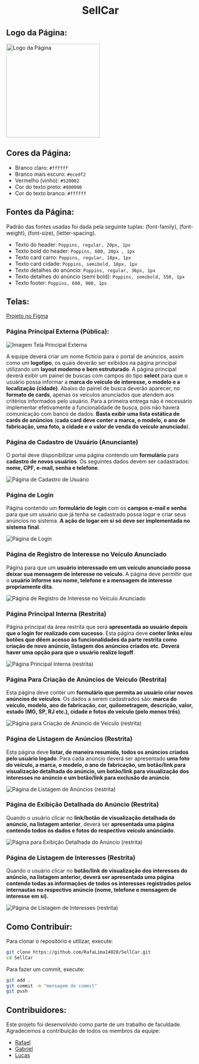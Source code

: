 <h1 align="center">SellCar</h1>

<h2>Logo da Página:</h2>

<img src="images/sellcar 500x500.png" alt="Logo da Página" height="250" width="250">

<h2>Cores da Página:</h2>

- Branco claro: `#ffffff`
- Branco mais escuro: `#ecedf2`
- Vermelho (vinho): `#520002`
- Cor do texto preto: `#000000`
- Cor do texto branco: `#ffffff`

<h2>Fontes da Página:</h2>

Padrão das fontes usadas foi dada pela seguinte tuplas: (font-family), (font-weight), (font-size), (letter-spacing).

- Texto do header: `Poppins, regular, 20px, 1px`
- Texto bold do header: `Poppins, 600, 20px , 1px`
- Texto card carro: `Poppins, regular, 18px, 1px`
- Texto card cidade: `Poppins, semibold, 18px, 1px`
- Texto detalhes do anúncio: `Poppins, regular, 36px, 1px`
- Texto detalhes do anúncio (semi bold): `Poppins, semibold, 550, 1px`
- Texto footer: `Poppins, 600, 900, 1px`

<h2>Telas:</h2>

[Projeto no Figma](https://www.figma.com/design/ieuP0RSjxkkAqmn9j0dz4Y/SellCar?node-id=0-1&t=xoTmU9SrXtjWqAoy-1)

<h3>Página Principal Externa (Pública):</h3>

<img src="images/Tela Principal Externa.png" alt="Imagem Tela Principal Externa">

A equipe deverá criar um nome fictício para o portal de anúncios, assim como um **logotipo**, os quais deverão ser exibidos na página principal utilizando um **layout moderno e bem estruturado**. A página principal deverá exibir um painel de buscas com campos do tipo **select** para que o usuário possa informar a **marca do veículo de interesse, o modelo e a localização (cidade)**. Abaixo do painel de busca deverão aparecer, no **formato de cards**, apenas os veículos anunciados que atendem aos critérios informados pelo usuário. Para a primeira entrega não é necessário implementar efetivamente a funcionalidade de busca, pois não haverá comunicação com banco de dados. **Basta exibir uma lista estática de cards de anúncios** (**cada card deve conter a marca, o modelo, o ano de fabricação, uma foto, a cidade e o valor de venda do veículo anunciado**).

<h3>Página de Cadastro de Usuário (Anunciante)</h3>

O portal deve disponibilizar uma página contendo um **formulário** para **cadastro de novos usuários**. Os
seguintes dados devem ser cadastrados: **nome, CPF, e-mail, senha e telefone**.

<img src="images/Página de Cadastro de Usuário.png" alt="Página de Cadastro de Usuário">

<h3>Página de Login</h3>

Página contendo um **formulário de login** com os **campos e-mail e senha** para que um usuário que já
tenha se cadastrado possa logar e criar seus anúncios no sistema. **A ação de logar em si só deve ser implementada no sistema final**.

<img src="images/Página de Login.png" alt="Página de Login">

<h3>Página de Registro de Interesse no Veículo Anunciado</h3>

Página para que um **usuário interessado em um veículo anunciado possa deixar sua mensagem de interesse no veículo**. A página deve permitir que o **usuário informe seu nome, telefone e a mensagem de interesse propriamente dita**.

<img src="images/Página de Registro de Interesse no Veículo Anunciado.png" alt="Página de Registro de Interesse no Veículo Anunciado">

<h3>Página Principal Interna (Restrita)</h3>

Página principal da área restrita que será **apresentada ao usuário depois que o login for realizado com sucesso**. Esta página deve **conter links e/ou botões que dêem acesso às funcionalidades da parte restrita como criação de novo anúncio, listagem dos anúncios criados etc**. **Deverá haver uma opção para que o usuário realize logoff**.

<img src="images/Página Principal Interna (restrita).png" alt="Página Principal Interna (restrita)">

<h3>Página Para Criação de Anúncios de Veículo (Restrita)</h3>

Esta página deve conter um **formulário que permita ao usuário criar novos anúncios de veículos**. Os dados a serem cadastrados são: **marca do veículo, modelo, ano de fabricação, cor, quilometragem, descrição, valor, estado (MG, SP, RJ etc.), cidade e fotos do veículo (pelo menos três)**.

<img src="images/Página para Criação de Anúncio de Veículo (restrita).png" alt="Página para Criação de Anúncio de Veículo (restrita)">

<h3>Página de Listagem de Anúncios (Restrita)</h3>

Esta página deve **listar, de maneira resumida, todos os anúncios criados pelo usuário logado**. Para cada anúncio deverá ser apresentado **uma foto do veículo, a marca, o modelo, o ano de fabricação, um botão/link para visualização detalhada do anúncio, um botão/link para visualização dos interesses no anúncio e um botão/link para exclusão do anúncio**.

<img src="images/Página de Listagem de Anúncios (restrita).png" alt="Página de Listagem de Anúncios (restrita)">

<h3>Página de Exibição Detalhada do Anúncio (Restrita)</h3>

Quando o usuário clicar no **link/botão de visualização detalhada do anúncio, na listagem anterior**, deverá ser **apresentada uma página contendo todos os dados e fotos do respectivo veículo anúnciado.**

<img src="images/Página para Exibição Detalhada do Anúncio (restrita).png" alt="Página para Exibição Detalhada do Anúncio (restrita)">

<h3>Página de Listagem de Interesses (Restrita)</h3>

Quando o usuário clicar no **botão/link de visualização dos interesses do anúncio, na listagem anterior, deverá ser apresentada uma página contendo todas as informações de todos os interesses registrados pelos internautas no respectivo anúncio (nome, telefone e mensagem de interesse em si).**

<img src="images/Página de Listagem de Interesses (restrita).png" alt="Página de Listagem de Interesses (restrita)">

<h2>Como Contribuir:</h2>

Para clonar o repositório e utilizar, execute:

```bash
git clone https://github.com/RafaLima14028/SellCar.git
cd SellCar
```

Para fazer um commit, execute:

```bash
git add .
git commit -m "mensagem do commit"
git push
```

<h2>Contribuidores:</h2>

Este projeto foi desenvolvido como parte de um trabalho de faculdade. Agradecemos a contribuição de todos os membros da equipe:

- [Rafael](https://github.com/RafaLima14028)
- [Gabriel](https://github.com/gkatog)
- [Lucas](https://github.com/LucasDaniel1)
